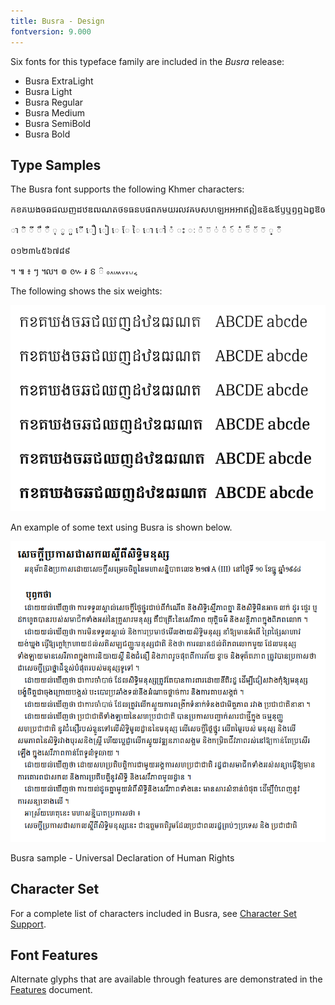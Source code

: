 ```yaml
---
title: Busra - Design
fontversion: 9.000
---
```


Six fonts for this typeface family are included in the *Busra* release:

- Busra ExtraLight
- Busra Light
- Busra Regular
- Busra Medium
- Busra SemiBold
- Busra Bold

## Type Samples

The Busra font supports the following Khmer characters:

<p class='busra-R' normal'>កខគឃងចឆជឈញដឋឌឍណតថទធនបផពភមយរលវឝឞសហឡអឣឤឥឦឧឨឩឪឫឬឭឮឯឰឱឲ</p>
	
<p class='busra-R' normal'>ា ិ ី ឹ ឺ ុ ូ ួ ើ ឿ ៀ េ ែ ៃ ោ ៅ ំ ះ ៈ ៉   ៊ ់ ៌ ៍ ៎ ៏ ័ ៑ ្ ៓</p>

<p class='busra-R' normal'>០១២៣៤៥៦៧៨៩</p>
	
<p class='busra-R' normal'>។ ៕ ៖ ៗ ៘ ៙ ៚ ៛ ៜ ៝   ៰៱៲៳៴៵៶៸៹</p>
	
The following shows the six weights:

![Busra Weights](../assets/images/sample_weights.png)

An example of some text using Busra is shown below.

![Busra UDHR](../assets/images/udhr.png)
<figcaption>Busra sample - Universal Declaration of Human Rights</figcaption>

## Character Set

For a complete list of characters included in Busra, see [Character Set Support](charset.md).

## Font Features

Alternate glyphs that are available through features are demonstrated in the [Features](features.md) document.

<!-- PRODUCT SITE ONLY
[font id='busra' face='Busra-Regular' size='150%']
-->
